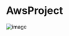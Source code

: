 # AwsProject

![image](https://github.com/user-attachments/assets/394aaf9f-d4d0-4d11-903f-c3bc54141c13)



